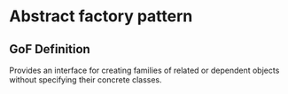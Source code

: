 # Abstract factory pattern

## GoF Definition

Provides an interface for creating families of related or dependent objects without specifying their concrete classes.
